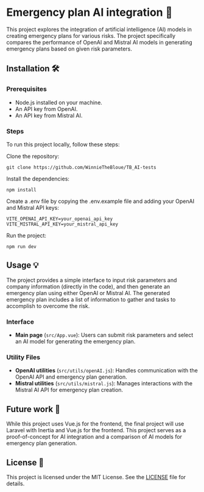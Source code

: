 # Emergency plan AI integration 🤖

This project explores the integration of artificial intelligence (AI) models in creating emergency plans for various risks. The project specifically compares the performance of OpenAI and Mistral AI models in generating emergency plans based on given risk parameters.

## Installation 🛠️

### Prerequisites
- Node.js installed on your machine.
- An API key from OpenAI.
- An API key from Mistral AI.

### Steps
To run this project locally, follow these steps:

Clone the repository:

    git clone https://github.com/WinnieTheBloue/TB_AI-tests

Install the dependencies:

    npm install

Create a .env file by copying the .env.example file and adding your OpenAI and Mistral API keys:

    VITE_OPENAI_API_KEY=your_openai_api_key
    VITE_MISTRAL_API_KEY=your_mistral_api_key

Run the project:

    npm run dev
    
## Usage 💡

The project provides a simple interface to input risk parameters and company information (directly in the code), and then generate an emergency plan using either OpenAI or Mistral AI. The generated emergency plan includes a list of information to gather and tasks to accomplish to overcome the risk.
### Interface
- **Main page** (`src/App.vue`): Users can submit risk parameters and select an AI model for generating the emergency plan.

### Utility Files
- **OpenAI utilities** (`src/utils/openAI.js`): Handles communication with the OpenAI API and emergency plan generation.
- **Mistral utilities** (`src/utils/mistral.js`): Manages interactions with the Mistral AI API for emergency plan creation.

## Future work 🚀

While this project uses Vue.js for the frontend, the final project will use Laravel with Inertia and Vue.js for the frontend. This project serves as a proof-of-concept for AI integration and a comparison of AI models for emergency plan generation.

## License 📄
This project is licensed under the MIT License. See the [LICENSE](https://github.com/WinnieTheBloue/TB_AI-tests/blob/main/LICENSE) file for details.
